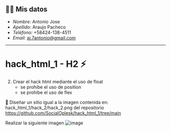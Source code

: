 ## 🧑‍💼 Mis datos
- *Nombre:* Antonio Jose
- *Apellido:* Araujo Pacheco
- *Teléfono:* ‪+58424-138-4511‬
- *Email:* aj.7antonio@gmail.com

<hr>

# hack_html_1 - H2 ⚡
 2. Crear el hack html mediante el uso de float
    - se prohibe el uso de position
    - se prohibe el uso de flex

🔔 Diseñar un sitio igual a la imagen contenida en: hack_html_1/hack_2/hack_2.png del repositorio https://github.com/SocialOplesk/hack_html_1/tree/main

Realizar la siguiente imagen
![image](https://github.com/user-attachments/assets/76b472c7-2232-41f6-b784-6025833afe73)
